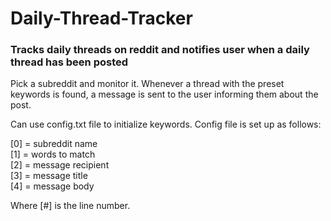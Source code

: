 # Daily-Thread-Tracker
### Tracks daily threads on reddit and notifies user when a daily thread has been posted

Pick a subreddit and monitor it. Whenever a thread with the preset keywords is found, a message is sent to the user informing them about the post.

Can use config.txt file to initialize keywords. Config file is set up as follows:

[0] = subreddit name  
[1] = words to match  
[2] = message recipient  
[3] = message title  
[4] = message body  

Where [#] is the line number.

